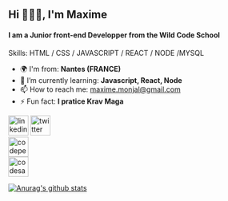 ## Hi  🙋🏻‍♂️, I'm Maxime 
#### I am a Junior front-end Developper from the Wild Code School

Skills: HTML / CSS / JAVASCRIPT / REACT / NODE /MYSQL 

- 🌍  I'm from: **Nantes (FRANCE)**
- 🌱 I’m currently learning: **Javascript, React, Node** 
- 📫 How to reach me: maxime.monjal@gmail.com 
- ⚡ Fun fact: **I pratice Krav Maga** 

[<img src='https://cdn.jsdelivr.net/npm/simple-icons@3.0.1/icons/linkedin.svg' alt='linkedin' height='40'>](https://www.linkedin.com/in/maximemonjal/) 
[<img src='https://cdn.jsdelivr.net/npm/simple-icons@3.0.1/icons/twitter.svg' alt='twitter' height='40'>](https://twitter.com/Maximecode)  
[<img src='https://cdn.jsdelivr.net/npm/simple-icons@3.0.1/icons/codepen.svg' alt='codepen' height='40'>](https://codepen.io/Monjal)  
[<img src='https://cdn.jsdelivr.net/npm/simple-icons@3.0.1/icons/codesandbox.svg' alt='codesandbox' height='40'>](https://codesandbox.io/u/Maxime-Monjal)  



[![Anurag's github stats](https://github-readme-stats.vercel.app/api?username=Maxime-Monjal)](https://github.com/anuraghazra/github-readme-stats)
